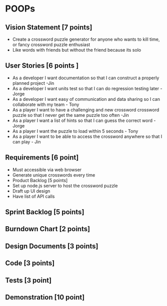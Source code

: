 # POOPs

## Vision Statement [7 points]
* Create a crossword puzzle generator for anyone who wants to kill time, or fancy crossword puzzle enthusiast
* Like words with friends but without the friend because its solo

## User Stories [6 points ]
* As a developer I want documentation so that I can construct a properly planned project -Jin
* As a developer I want units test so that I can do regression testing later - Jorge
* As a developer I want easy of communication and data sharing so I can collaborate with my team - Tony
* As a player I want to have a challenging and new crossword crossword puzzle so that I never get the same puzzle too often -Jin
* As a player I want a list of hints so that I can guess the correct word - Jorge
* As a player I want the puzzle to load within 5 seconds - Tony
* As a player I want to be able to access the crossword anywhere so that I can play - Jin

## Requirements [6 point]
* Must accessible via web browser
* Generate unique crosswords every time
* Product Backlog [5 points]
* Set up node.js server to host the crossword puzzle
* Draft up UI design
* Have list of API calls

## Sprint Backlog [5 points]

## Burndown Chart [2 points]

## Design Documents [3 points]

## Code [3 points]

## Tests [3 point]

## Demonstration [10 point]
